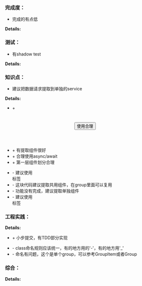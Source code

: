 ### 完成度：
* 完成的有点低

__Details:__



### 测试：
* 有shadow test

__Details:__



### 知识点：
* 建议把数据请求提取到单独的service

__Details:__
+ \+ <header> <h1> <button>使用合理
+ \+ 有提取组件很好
+ \+ 合理使用async/await
+ \+ 第一层组件划分合理
- \- 建议使用<section>标签
- \- 这块代码建议提取共用组件，在group里面可以复用
- \- 功能没有完成，建议提取单独组件
- \- 建议使用<main>标签

### 工程实践：


__Details:__
+ \+ 小步提交，有TDD部分实现
- \- class命名规则应该统一，有的地方用的'-'，有的地方用'_'
- \- 命名有问题，这个是单个group，可以参考GroupItem或者Group

### 综合：


__Details:__



